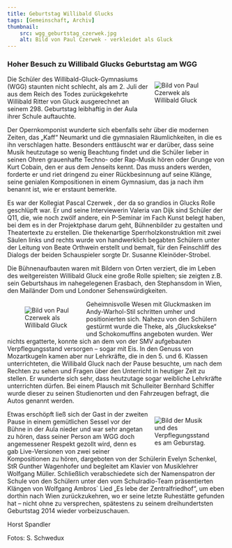 ```yaml
---
title: Geburtstag Willibald Glucks
tags: [Gemeinschaft, Archiv]
thumbnail: 
    src: wgg_geburtstag_czerwek.jpg
    alt: Bild von Paul Czerwek - verkleidet als Gluck
---
```

<h3>
    Hoher Besuch zu Willibald Glucks Geburtstag am WGG
</h3>

<figure style="float: right; margin-left: 15px; width: 25%; margin-bottom: 15px">
    <img src ="images/wgg_geburtstag_czerwek2.jpg" alt="Bild von Paul Czerwek als Willibald Gluck"></img>
</figure>

Die Schüler des Willibald-Gluck-Gymnasiums (WGG) staunten nicht schlecht, als am 2. Juli der aus dem Reich des Todes zurückgekehrte 
Willibald Ritter von Gluck ausgerechnet an seinem 298. Geburtstag leibhaftig in der Aula ihrer Schule auftauchte.

Der Opernkomponist wunderte sich ebenfalls sehr über die modernen Zeiten, das „Kaff“ Neumarkt und die gymnasialen Räumlichkeiten, in 
die es ihn verschlagen hatte. Besonders enttäuscht war er darüber, dass seine Musik heutzutage so wenig Beachtung findet und die Schüler 
lieber in seinen Ohren grauenhafte Techno- oder Rap-Musik hören oder Grunge von Kurt Cobain, den er aus dem Jenseits kennt. Das muss anders 
werden, forderte er und riet dringend zu einer Rückbesinnung auf seine Klänge, seine genialen Kompositionen in einem Gymnasium, das ja nach 
ihm benannt ist, wie er erstaunt bemerkte.

Es war der Kollegiat Pascal Czerwek , der da so grandios in Glucks Rolle geschlüpft war. Er und seine Interviewerin Valeria van Dijk 
sind Schüler der Q11, die, wie noch zwölf andere, ein P-Seminar im Fach Kunst belegt haben, bei dem es in der Projektphase darum geht, 
Bühnenbilder zu gestalten und Theatertexte zu erstellen. Die thekenartige Sperrholzkonstruktion mit zwei Säulen links und rechts wurde von 
handwerklich begabten Schülern unter der Leitung von Beate Orthwein erstellt und bemalt, für den Feinschliff des Dialogs der beiden 
Schauspieler sorgte Dr. Susanne Kleinöder-Strobel.

Die Bühnenaufbauten waren mit Bildern von Orten verziert, die im Leben des weitgereisten Willibald Gluck eine große Rolle spielten; sie 
zeigten z.B. sein Geburtshaus im nahegelegenen Erasbach, den Stephansdom in Wien, den Mailänder Dom und Londoner Sehenswürdigkeiten.


<figure style="float: left; margin-right: 15px; width: 25%; margin-bottom: 15px">
    <img src="images/wgg_geburtstag_czerwek.jpg" alt="Bild von Paul Czerwek als Willibald Gluck"></img>
</figure>

<p>
    Geheimnisvolle Wesen mit Gluckmasken im Andy-Warhol-Stil schritten umher und positionierten sich. Nahezu von den Schülern gestürmt 
    wurde die Theke, als „Gluckskekse“ und Schokomuffins angeboten wurden. Wer nichts ergatterte, konnte sich an dem von der SMV 
    aufgebauten Verpflegungsstand versorgen – sogar mit Eis. In den Genuss von Mozartkugeln kamen aber nur Lehrkräfte, die in den 5. und 6. 
    Klassen unterrichteten, die Willibald Gluck nach der Pause besuchte, um nach dem Rechten zu sehen und Fragen über den Unterricht in 
    heutiger Zeit zu stellen. Er wunderte sich sehr, dass heutzutage sogar weibliche Lehrkräfte unterrichten dürfen. Bei einem Plausch 
    mit Schulleiter Bernhard Schiffer wurde dieser zu seinen Studienorten und den Fahrzeugen befragt, die Autos genannt werden.
</p>

<figure style="float: right; margin-left: 15px; width: 25%; margin-bottom: 15px">
    <img src="images/wgg_geburtstag_verpflegung.jpg" alt="Bild der Musik und des Verpflegungsstandes am Geburstag."></img>
</figure>

<p>
    Etwas erschöpft ließ sich der Gast in der zweiten Pause in einem gemütlichen Sessel vor der Bühne in der Aula nieder und war sehr 
    angetan zu hören, dass seiner Person am WGG doch angemessener Respekt gezollt wird, denn es gab Live-Versionen von zwei seiner 
    Kompositionen zu hören, dargeboten von der Schülerin Evelyn Schenkel, StR Gunther Wagenhofer und begleitet am Klavier von Musiklehrer
    Wolfgang Müller. Schließlich verabschiedete sich der Namenspatron der Schule von den Schülern unter den vom Schulradio-Team 
    präsentierten Klängen von Wolfgang Ambros` Lied „Es lebe der Zentralfriedhof“, um eben dorthin nach Wien zurückzukehren, wo er seine 
    letzte Ruhestätte gefunden hat – nicht ohne zu versprechen, spätestens zu seinem dreihundertsten Geburtstag 2014 wieder vorbeizuschauen.
</p>


<p>
    Horst Spandler
</p>
<p>
    Fotos: S. Schwedux
</p>